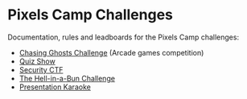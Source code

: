 # Pixels Camp Challenges

Documentation, rules and leadboards for the Pixels Camp challenges:

 * [Chasing Ghosts Challenge][1] (Arcade games competition)
 * [Quiz Show][2]
 * [Security CTF][3]
 * [The Hell-in-a-Bun Challenge][4]
 * [Presentation Karaoke][5]

[1]: https://github.com/PixelsCamp/challenges/blob/master/CHASING_GHOSTS.md
[2]: https://pixels-camp-challenges.herokuapp.com/
[3]: https://pixels-camp-security-ctf.herokuapp.com/
[4]: https://blog.pixels.camp/the-hell-in-a-bun-challenge-8a7bd3aa3b77#.7rlurj8j5
[5]: https://github.com/PixelsCamp/karaoke-pitches

